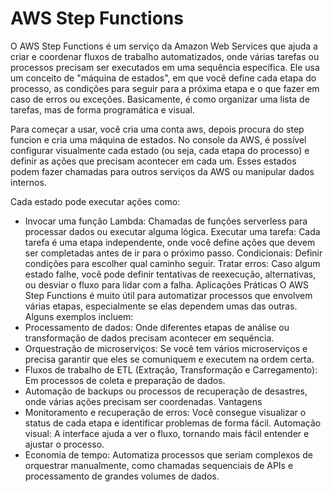 # AWS Step Functions
O AWS Step Functions é um serviço da Amazon Web Services que ajuda a criar e coordenar fluxos de trabalho automatizados, onde várias tarefas ou processos precisam ser executados em uma sequência específica. Ele usa um conceito de "máquina de estados", em que você define cada etapa do processo, as condições para seguir para a próxima etapa e o que fazer em caso de erros ou exceções. Basicamente, é como organizar uma lista de tarefas, mas de forma programática e visual.


Para começar a usar, você cria uma conta aws, depois procura do step funcion e cria uma máquina de estados. No console da AWS, é possível configurar visualmente cada estado (ou seja, cada etapa do processo) e definir as ações que precisam acontecer em cada um. Esses estados podem fazer chamadas para outros serviços da AWS ou manipular dados internos.

Cada estado pode executar ações como:

- Invocar uma função Lambda: Chamadas de funções serverless para processar dados ou executar alguma lógica.
Executar uma tarefa: Cada tarefa é uma etapa independente, onde você define ações que devem ser completadas antes de ir para o próximo passo.
Condicionais: Definir condições para escolher qual caminho seguir.
Tratar erros: Caso algum estado falhe, você pode definir tentativas de reexecução, alternativas, ou desviar o fluxo para lidar com a falha.
Aplicações Práticas
O AWS Step Functions é muito útil para automatizar processos que envolvem várias etapas, especialmente se elas dependem umas das outras. Alguns exemplos incluem:
- Processamento de dados: Onde diferentes etapas de análise ou transformação de dados precisam acontecer em sequência.
- Orquestração de microserviços: Se você tem vários microserviços e precisa garantir que eles se comuniquem e executem na ordem certa.
- Fluxos de trabalho de ETL (Extração, Transformação e Carregamento): Em processos de coleta e preparação de dados.
- Automação de backups ou processos de recuperação de desastres, onde várias ações precisam ser coordenadas.
Vantagens
- Monitoramento e recuperação de erros: Você consegue visualizar o status de cada etapa e identificar problemas de forma fácil.
Automação visual: A interface ajuda a ver o fluxo, tornando mais fácil entender e ajustar o processo.
- Economia de tempo: Automatiza processos que seriam complexos de orquestrar manualmente, como chamadas sequenciais de APIs e processamento de grandes volumes de dados.
